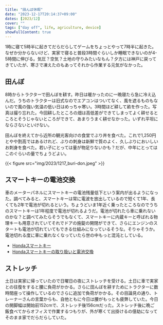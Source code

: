 ```yaml
---
title: "田んぼ休暇"
date: "2023-12-17T20:14:37+09:00"
dates: [2023/12]
cover: ""
tags: ["day off", life, agriculture, device]
showFullContent: true
---
```


1時に寝て5時半に起きてだらだらしてゲームをちょっとやって7時半に起きた。なぜか分からないけど、実家で寝ると普段3時間ぐらいしか睡眠できないのが4-5時間に伸びる。気圧？空気？土地の守りみたいなもん？夕方には神戸に戻ってきていたが、寒さで凍えたのもあってそれから作業する元気がなかった。

## 田んぼ

8時からトラクターで田んぼを耕す。昨日は暖かったのに一晩寝たら急に冷え込んだ。うちのトラクターは旧式なのでエアコンはついてなく、風を遮るものもないので風の強い気温の低い日はめっちゃ寒い。3時間ほど耕して畝を作った。写真は撮り忘れた。今回耕したところの畑は高低差ができてしまってよく耕せるところとそうじゃないところができて、あまりうまく耕せなかった。いずれ平坦にならさないといけない。

田んぼを終えてから近所の観光客向けの食堂でぶり丼を食べた。これで1,250円とやや割高ではあるけれど、ぶりの刺身は新鮮で質のよく、久しぶりにおいしいお刺身を食べた。若い子にとっては量が物足りないかも？だが、中年にとってはこのぐらいの量でちょうどよい。

{{< figure src="img/2023/1217_buri-don.jpeg" >}}

## スマートキーの電池交換

車のメーターパネルにスマートキーの電池残量低下という案内が出るようになった。調べてみると、スマートキーは常に電波を放出しているので短くて1年、長くても2年で電池が切れるという。ちょうどいま1年近く乗ったところなのでうちのスマートキーは1年程度で電池が切れるようだ。電池が切れたら車に乗れないのかな？と調べてみたらそうでもなくて、スマートキーに内蔵キーと呼ばれる物理キーも用意されていてそれでドアの施錠の開閉ができて、さらにエンジンのスタートも電池が切れていてもできる仕組みになっているそうな。そりゃそうか。電池切れる度に車に乗れなくなっていたら世の中もっと混沌としている。

* [Hondaスマートキー](https://www.honda.co.jp/ownersmanual/webom/jpn/fit/2020/details/136179090-4423.html)
* [Hondaスマートキーの取り扱いと電池交換](https://www.honda.co.jp/ownersmanual/webom/jpn/fit/2020/details/136179090-14211.html)

## ストレッチ

土日は実家に帰っていたので日曜日の夜にストレッチを受ける。土日に車で実家との往復をすると腰に負荷がかかる。さらに田んぼを耕すためにトラクターに数時間座って操作しているのでさらに追加で負荷がかかる。その目論見の通り、トレーナーさんの言葉からも、自他ともに今日は腰がもっとも疲弊していた。今日の開脚幅は開始前152cmで、ストレッチ後156cmだった。ストレッチ後に晩ご飯食べてからオフィスで作業するつもりが、外が寒くて出掛けるの億劫になってそのまま家でだらだらしていた。
